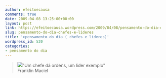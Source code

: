 ```yaml
---
author: efeitoecausa
comments: true
date: 2009-04-08 13:25:00+00:00
layout: post
link: https://efeitoecausa.wordpress.com/2009/04/08/pensamento-do-dia-chefes-e-lideres/
slug: pensamento-do-dia-chefes-e-lideres
title: '>pensamento do dia ( chefes e lideres)'
wordpress_id: 520
categories:
- pensamento do dia
---
```


>[![](http://efeitoecausa.files.wordpress.com/2009/04/lider.jpg?w=225)](http://efeitoecausa.files.wordpress.com/2009/04/lider.jpg)"Um chefe dá ordens, um líder exemplo"  
Franklin Maciel
